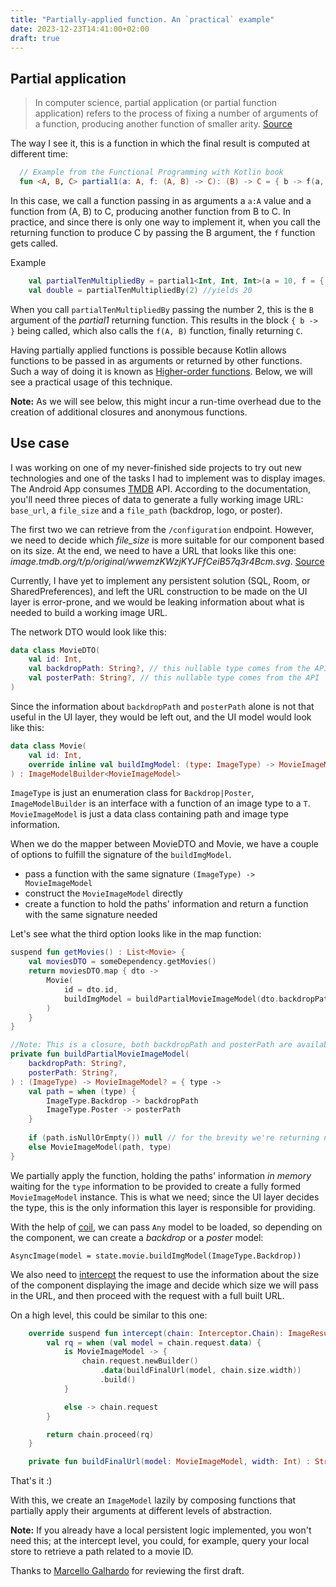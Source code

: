 ```yaml
---
title: "Partially-applied function. An `practical` example"
date: 2023-12-23T14:41:00+02:00
draft: true
---
```

## Partial application
>In computer science, partial application (or partial function application) refers to the process of fixing a number of arguments of a function, producing another function of smaller arity. [Source](https://en.wikipedia.org/wiki/Partial_application)

The way I see it, this is a function in which the final result is computed at different time:

```kotlin
  // Example from the Functional Programming with Kotlin book
  fun <A, B, C> partial1(a: A, f: (A, B) -> C): (B) -> C = { b -> f(a, b) }
```
In this case, we call a function passing in as arguments a `a:A` value and a function from (A, B) to C, producing another function from B to C.
In practice, and since there is only one way to implement it, when you call the returning function to produce C by passing the B argument, the `f` function gets called.

Example
```kotlin
    val partialTenMultipliedBy = partial1<Int, Int, Int>(a = 10, f = { a, b -> a * b } )
    val double = partialTenMultipliedBy(2) //yields 20
```

When you call `partialTenMultipliedBy` passing the number 2, this is the `B` argument of the _partial1_ returning function. This results in the block `{ b -> }` being called, which also calls the `f(A, B)` function, finally returning `C`.

Having partially applied functions is possible because Kotlin allows functions to be passed in as arguments or returned by other functions. Such a way of doing it is known as [Higher-order functions](https://kotlinlang.org/docs/lambdas.html#higher-order-functions).
Below, we will see a practical usage of this technique.

**Note:** As we will see below, this might incur a run-time overhead due to the creation of additional closures and anonymous functions.

## Use case
I was working on one of my never-finished side projects to try out new technologies and one of the tasks I had to implement was to display images.
The Android App consumes [TMDB](https://developer.themoviedb.org/) API. According to the documentation, you'll need three pieces of data to generate a fully working image URL: `base_url`, a `file_size` and a `file_path` (backdrop, logo, or poster).

The first two we can retrieve from the `/configuration` endpoint. However, we need to decide which _file_size_ is more suitable for our component based on its size.
At the end, we need to have a URL that looks like this one: _image.tmdb.org/t/p/original/wwemzKWzjKYJFfCeiB57q3r4Bcm.svg_. [Source](https://developer.themoviedb.org/docs/image-basics)

Currently, I have yet to implement any persistent solution (SQL, Room, or SharedPreferences), and left the URL construction to be made on the UI layer is error-prone, and we would be leaking information about what is needed to build a working image URL.

The network DTO would look like this:

```kotlin
data class MovieDTO(
    val id: Int,
    val backdropPath: String?, // this nullable type comes from the API
    val posterPath: String?, // this nullable type comes from the API
)
```

Since the information about `backdropPath` and `posterPath` alone is not that useful in the UI layer, they would be left out, and the UI model would look like this: 

```kotlin
data class Movie(
    val id: Int,
    override inline val buildImgModel: (type: ImageType) -> MovieImageModel?,
) : ImageModelBuilder<MovieImageModel> 
```

`ImageType` is just an enumeration class for  `Backdrop|Poster`, `ImageModelBuilder` is an interface with a function of an image type to a `T`. `MovieImageModel` is just a data class containing path and image type information. 

When we do the mapper between MovieDTO and Movie, we have a couple of options to fulfill the signature of the `buildImgModel`.
* pass a function with the same signature `(ImageType) -> MovieImageModel`
* construct the `MovieImageModel` directly
* create a function to hold the paths' information and return a function with the same signature needed

Let's see what the third option looks like in the map function:

```kotlin
suspend fun getMovies() : List<Movie> {
    val moviesDTO = someDependency.getMovies()
    return moviesDTO.map { dto ->
        Movie(
            id = dto.id,
            buildImgModel = buildPartialMovieImageModel(dto.backdropPath, dto.posterPath)
        )
    }
}

//Note: This is a closure, both backdropPath and posterPath are available within the body of the inner function.
private fun buildPartialMovieImageModel(
    backdropPath: String?,
    posterPath: String?,
) : (ImageType) -> MovieImageModel? = { type ->
    val path = when (type) {
        ImageType.Backdrop -> backdropPath
        ImageType.Poster -> posterPath
    }
    
    if (path.isNullOrEmpty()) null // for the brevity we're returning null, you could return a fallback ImageModel that displays local asset instead
    else MovieImageModel(path, type)
}
```

We partially apply the function, holding the paths' information _in memory_  waiting for the `type` information to be provided to create a fully formed `MovieImageModel` instance.
This is what we need; since the UI layer decides the type, this is the only information this layer is responsible for providing.

With the help of [coil](https://coil-kt.github.io/coil/getting_started/), we can pass `Any` model to be loaded, so depending on the component, we can create a _backdrop_ or a _poster_ model:
```
AsyncImage(model = state.movie.buildImgModel(ImageType.Backdrop))
```

We also need to [intercept](https://coil-kt.github.io/coil/image_pipeline/#interceptors) the request to use the information about the size of the component displaying the image and decide which size we will pass in the URL, and then proceed with the request with a full built URL.

On a high level, this could be similar to this one:

```kotlin
    override suspend fun intercept(chain: Interceptor.Chain): ImageResult {
        val rq = when (val model = chain.request.data) {
            is MovieImageModel -> {
                chain.request.newBuilder()
                    .data(buildFinalUrl(model, chain.size.width))
                    .build()
            }

            else -> chain.request
        }

        return chain.proceed(rq)
    }

    private fun buildFinalUrl(model: MovieImageModel, width: Int) : String { ... }
```

That's it :) 

With this, we create an `ImageModel` lazily by composing functions that partially apply their arguments at different levels of abstraction.

**Note:** If you already have a local persistent logic implemented, you won't need this; at the intercept level, you could, for example, query your local store to retrieve a path related to a movie ID.

Thanks to [Marcello Galhardo](https://twitter.com/marcellogalhard) for reviewing the first draft. 